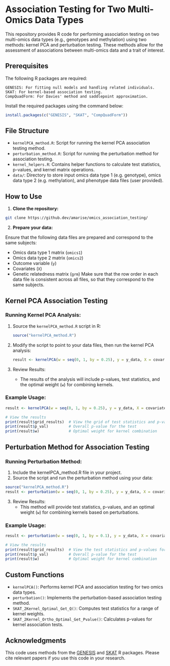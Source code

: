# Association Testing for Two Multi-Omics Data Types

This repository provides R code for performing association testing on two multi-omics data types (e.g., genotypes and methylation) using two methods: kernel PCA and perturbation testing. These methods allow for the assessment of associations between multi-omics data and a trait of interest.

## Prerequisites

The following R packages are required:

    GENESIS: For fitting null models and handling related individuals.
    SKAT: For kernel-based association testing.
    CompQuadForm: For Davies' method and saddlepoint approximation.

Install the required packages using the command below:

``` r
install.packages(c("GENESIS", "SKAT", "CompQuadForm"))
```

## File Structure

- `kernelPCA_method.R`:  Script for running the kernel PCA association testing method.
- `perturbation_method.R`: Script for running the perturbation method for association testing.
- `kernel_helpers.R`: Contains helper functions to calculate test statistics, p-values, and kernel matrix operations.
- `data/`: Directory to store input omics data type 1 (e.g. genotype), omics data type 2 (e.g. methylation), and phenotype data files (user provided).

## How to Use

1. **Clone the repository:**

``` bash
git clone https://github.dev/amarise/omics_association_testing/
```

2. **Prepare your data:**

Ensure that the following data files are prepared and correspond to the same subjects:
- Omics data type 1 matrix (`omics1`)
- Omics data type 2 matrix (`omics2`)
- Outcome variable (`y`)
- Covariates (`X`)
- Genetic relatedness matrix (`grm`)
Make sure that the row order in each data file is consistent across all files, so that they correspond to the same subjects.

## Kernel PCA Association Testing

### Running Kernel PCA Analysis:

1. Source the `kernelPCA_method.R` script in R:

    ``` r
    source("kernelPCA_method.R")
    ```

2. Modify the script to point to your data files, then run the kernel PCA analysis:

    ``` r
    result <- kernelPCA(w = seq(0, 1, by = 0.25), y = y_data, X = covariates, omics1 = omics1_data, omics2 = omics2_data, grm = relatedness_matrix)
    ```

3. Review Results:
    
    - The results of the analysis will include p-values, test statistics, and the optimal weight (`w`) for combining kernels.

### Example Usage:

``` r
result <- kernelPCA(w = seq(0, 1, by = 0.25), y = y_data, X = covariates, omics1 = genotype_data, omics2 = methylation_data, grm = relatedness_matrix)

# View the results
print(result$grid_results)  # View the grid of test statistics and p-values
print(result$p_val)         # Overall p-value for the test
print(result$w)             # Optimal weight for kernel combination
```

## Perturbation Method for Association Testing

### Running Perturbation Method:

1. Include the kernelPCA_method.R file in your project.
2. Source the script and run the perturbation method using your data:

```r
source("kernelPCA_method.R")
result <- perturbation(w = seq(0, 1, by = 0.25), y = y_data, X = covariates, omics1 = omics1_data, omics2 = omics2_data, grm = relatedness_matrix)
```

3. Review Results:
    - This method will provide test statistics, p-values, and an optimal weight (`w`) for combining kernels based on perturbations.

### Example Usage:

```r
result <- perturbation(w = seq(0, 1, by = 0.1), y = y_data, X = covariates, omics1 = genotype_data, omics2 = methylation_data, grm = relatedness_matrix)

# View the results
print(result$grid_results)  # View the test statistics and p-values for different weights
print(result$p_val)         # Overall p-value for the test
print(result$w)             # Optimal weight for kernel combination
```

## Custom Functions

- `kernelPCA()`: Performs kernel PCA and association testing for two omics data types.
- `perturbation()`: Implements the perturbation-based association testing method.
- `SKAT_2Kernel_Optimal_Get_Q()`: Computes test statistics for a range of kernel weights.
- `SKAT_2Kernel_Ortho_Optimal_Get_Pvalue()`: Calculates p-values for kernel association tests.

## Acknowledgments

This code uses methods from the [GENESIS](https://www.bioconductor.org/packages/release/bioc/html/GENESIS.html) and [SKAT](https://cran.r-project.org/web/packages/SKAT/index.html) R packages. Please cite relevant papers if you use this code in your research. ​
​